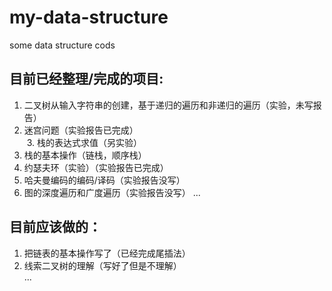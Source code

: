 ﻿# my-data-structure
some data structure cods  


## 目前已经整理/完成的项目:
  1. 二叉树从输入字符串的创建，基于递归的遍历和非递归的遍历（实验，未写报告）  
  2. 迷宫问题（实验报告已完成）  
  3. 栈的表达式求值（另实验）  
  4. 栈的基本操作（链栈，顺序栈）  
  5. 约瑟夫环（实验）（实验报告已完成）   
  6. 哈夫曼编码的编码/译码（实验报告没写）
  7. 图的深度遍历和广度遍历（实验报告没写）
  ...  

## 目前应该做的：
  1. 把链表的基本操作写了（已经完成尾插法）  
  2. 线索二叉树的理解（写好了但是不理解）  
 ...
